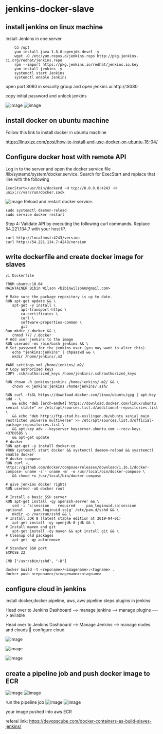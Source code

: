 # jenkins-docker-slave
## install jenkins on linux machine
 Install Jenkins in one server
 ```
     Cd /opt
     yum install java-1.8.0-openjdk-devel -y
     wget -O /etc/yum.repos.d/jenkins.repo http://pkg.jenkins-ci.org/redhat/jenkins.repo
     rpm --import https://pkg.jenkins.io/redhat/jenkins.io.key
     yum install jenkins -y
     systemctl start Jenkins
     systemctl enable Jenkins
```     
   
open port 8080 in security group  and open jenkins ui http://<ip>:8080
  
  copy initial password and unlock jenkins
  
  ![image](https://user-images.githubusercontent.com/99127429/157304755-0e230621-c911-47a2-93de-6cc712a3e616.png)
![image](https://user-images.githubusercontent.com/99127429/157304800-21788208-7b34-4ae2-ab11-7e5b171ea4f8.png)

  
## install docker on ubuntu machine
  
  Follow this link to install docker in ubuntu machine
  
https://linuxize.com/post/how-to-install-and-use-docker-on-ubuntu-18-04/
  
  
## Configure docker host with remote API

Log in to the server and open the docker service file /lib/systemd/system/docker.service. Search for ExecStart and replace that line with the following
  ```
 ExecStart=/usr/bin/dockerd -H tcp://0.0.0.0:4243 -H unix:///var/run/docker.sock
  ```
  ![image](https://user-images.githubusercontent.com/99127429/157305274-be8ea89a-259c-447e-ae11-e521a329b33a.png)
Reload and restart docker service.
 ``` 
sudo systemctl daemon-reload 
sudo service docker restart
```

Step 4: Validate API by executing the following curl commands. Replace 54.221.134.7 with your host IP.
 ``` 
curl http://localhost:4243/version
curl http://54.221.134.7:4243/version
```
 ## write dockerfile and create docker image for slaves
 
 ```
 vi Dockerfile
 ```
 
 ```
 FROM ubuntu:18.04
MAINTAINER Bibin Wilson <bibinwilsonn@gmail.com>

# Make sure the package repository is up to date.
RUN apt-get update && \
    apt-get -y install \
        apt-transport-https \
        ca-certificates \
        curl \
        software-properties-common \   
        git  
Run mkdir /.docker && \
    chmod 777 /.docker
# Add user jenkins to the image
RUN useradd -ms /bin/bash jenkins && \
# Set password for the jenkins user (you may want to alter this).
    echo "jenkins:jenkins" | chpasswd && \
    mkdir /home/jenkins/.m2

#ADD settings.xml /home/jenkins/.m2/
# Copy authorized keys
COPY .ssh/authorized_keys /home/jenkins/.ssh/authorized_keys

RUN chown -R jenkins:jenkins /home/jenkins/.m2/ && \
    chown -R jenkins:jenkins /home/jenkins/.ssh/

RUN curl -fsSL https://download.docker.com/linux/ubuntu/gpg | apt-key add - \
    && echo "deb [arch=amd64] https://download.docker.com/linux/ubuntu xenial stable" >> /etc/apt/sources.list.d/additional-repositories.list \
    && echo "deb http://ftp-stud.hs-esslingen.de/ubuntu xenial main restricted universe multiverse" >> /etc/apt/sources.list.d/official-package-repositories.list \
    && apt-key adv --keyserver keyserver.ubuntu.com --recv-keys 437D05B5 \
    && apt-get update 
# docker
RUN apt-get -y install docker-ce 
#RUN systemctl start docker && systemctl daemon-reload && syastemctl enable docker
# docker-compose
RUN curl -L https://github.com/docker/compose/releases/download/1.16.1/docker-compose-`uname -s`-`uname -m` -o /usr/local/bin/docker-compose \
    && chmod +x /usr/local/bin/docker-compose

# give jenkins docker rights
RUN usermod -aG docker root

# Install a basic SSH server
RUN apt-get install -qy openssh-server && \
    sed -i 's|session    required     pam_loginuid.so|session    optional     pam_loginuid.so|g' /etc/pam.d/sshd && \
    mkdir -p /var/run/sshd && \
# Install JDK 8 (latest stable edition at 2019-04-01)
    apt-get install -qy openjdk-8-jdk && \
# Install maven and git 
    apt-get install -qy maven && apt install git && \
# Cleanup old packages
    apt-get -qy autoremove 

# Standard SSH port
EXPOSE 22

CMD ["/usr/sbin/sshd", "-D"]
```
 ```
 docker build -t <reponame>/<imagename>:<tagname> .
 docker push <reponame>/<imagename>:<tagname>
 ```
  
## configure cloud in jenkins
install docker,docker pipeline, aws, aws pipeline steps plugins in jenkins
 
  Head over to Jenkins Dashboard --> manage jenkins --> manage plugins ---> avilable
  
  Head over to Jenkins Dashboard –> Manage Jenkins –> manage nodes and clouds  configure cloud 
  
  ![image](https://user-images.githubusercontent.com/99127429/157305867-2ae952e6-3432-4311-aeb1-1ba9a68b9822.png)

  ![image](https://user-images.githubusercontent.com/99127429/157305899-d268be82-0dd0-4a4b-9d75-54f7fda9dcc5.png)
  
![image](https://user-images.githubusercontent.com/99127429/157305932-7494df66-5a0c-4fdc-8bfd-54be6bd2198e.png)
 
 ## create a pipeline job and push docker image to ECR
 
 ![image](https://user-images.githubusercontent.com/99127429/157307716-6871b984-21ea-431a-8e3d-b6b2fc544177.png)
 ![image](https://user-images.githubusercontent.com/99127429/157307796-d73b213f-c6c8-45d3-9be1-82bbc855a13e.png)
 
 
 run the pipeline job 
 ![image](https://user-images.githubusercontent.com/99127429/157310530-92711f6b-b2f0-4b1f-bd87-3e32a2d49053.png)
![image](https://user-images.githubusercontent.com/99127429/157310576-80af2680-c0cb-40c0-9680-f9afcdd0744d.png)

 your image pushed into aws ECR
 
 
 referal link: https://devopscube.com/docker-containers-as-build-slaves-jenkins/


  
  

  

  
  
  
